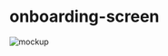 # onboarding-screen
![mockup](https://github.com/ApurvMalani/onboarding-screen/assets/123534851/134a25d4-70f1-4bcd-a3cb-d16229aec40d)
